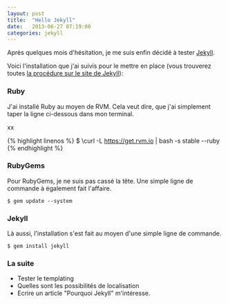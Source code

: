 ```yaml
---
layout: post
title:  "Hello Jekyll"
date:   2013-06-27 07:19:00
categories: jekyll
---
```


Après quelques mois d'hésitation, je me suis enfin décidé à tester [Jekyll](http://jekyllrb.com).

Voici l'installation que j'ai suivis pour le mettre en place (vous trouverez toutes [la procédure sur le site de Jekyll](http://jekyllrb.com/docs/installation/)):

### Ruby

J'ai installé Ruby au moyen de RVM. Cela veut dire, que j'ai simplement taper la ligne ci-dessous dans mon terminal.

xx

{% highlight linenos %}
$ \curl -L https://get.rvm.io | bash -s stable --ruby
{% endhighlight %}

### RubyGems

Pour RubyGems, je ne suis pas cassé la tête. Une simple ligne de commande à également fait l'affaire.

	$ gem update --system

### Jekyll

Là aussi, l'installation s'est fait au moyen d'une simple ligne de commande.

	$ gem install jekyll

### La suite

- Tester le templating
- Quelles sont les possibilités de localisation
- Ecrire un article "Pourquoi Jekyll" m'intéresse.
